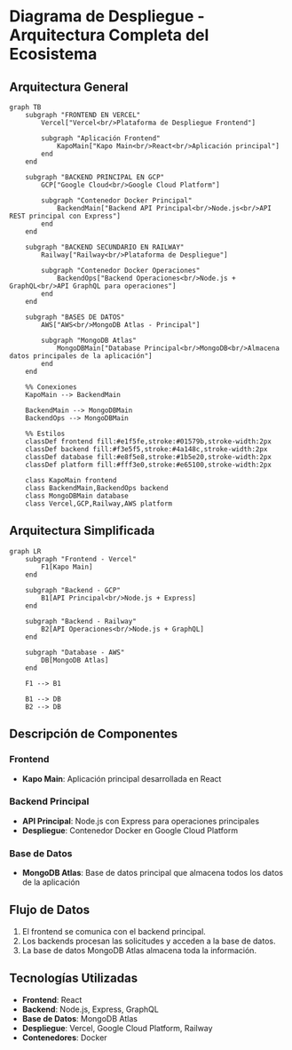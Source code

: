 # Diagrama de Despliegue - Arquitectura Completa del Ecosistema

## Arquitectura General

```mermaid
graph TB
    subgraph "FRONTEND EN VERCEL"
        Vercel["Vercel<br/>Plataforma de Despliegue Frontend"]
        
        subgraph "Aplicación Frontend"
            KapoMain["Kapo Main<br/>React<br/>Aplicación principal"]
        end
    end

    subgraph "BACKEND PRINCIPAL EN GCP"
        GCP["Google Cloud<br/>Google Cloud Platform"]
        
        subgraph "Contenedor Docker Principal"
            BackendMain["Backend API Principal<br/>Node.js<br/>API REST principal con Express"]
        end
    end

    subgraph "BACKEND SECUNDARIO EN RAILWAY"
        Railway["Railway<br/>Plataforma de Despliegue"]
        
        subgraph "Contenedor Docker Operaciones"
            BackendOps["Backend Operaciones<br/>Node.js + GraphQL<br/>API GraphQL para operaciones"]
        end
    end

    subgraph "BASES DE DATOS"
        AWS["AWS<br/>MongoDB Atlas - Principal"]
        
        subgraph "MongoDB Atlas"
            MongoDBMain["Database Principal<br/>MongoDB<br/>Almacena datos principales de la aplicación"]
        end
    end

    %% Conexiones
    KapoMain --> BackendMain
    
    BackendMain --> MongoDBMain
    BackendOps --> MongoDBMain

    %% Estilos
    classDef frontend fill:#e1f5fe,stroke:#01579b,stroke-width:2px
    classDef backend fill:#f3e5f5,stroke:#4a148c,stroke-width:2px
    classDef database fill:#e8f5e8,stroke:#1b5e20,stroke-width:2px
    classDef platform fill:#fff3e0,stroke:#e65100,stroke-width:2px

    class KapoMain frontend
    class BackendMain,BackendOps backend
    class MongoDBMain database
    class Vercel,GCP,Railway,AWS platform
```

## Arquitectura Simplificada

```mermaid
graph LR
    subgraph "Frontend - Vercel"
        F1[Kapo Main]
    end

    subgraph "Backend - GCP"
        B1[API Principal<br/>Node.js + Express]
    end

    subgraph "Backend - Railway"
        B2[API Operaciones<br/>Node.js + GraphQL]
    end

    subgraph "Database - AWS"
        DB[MongoDB Atlas]
    end

    F1 --> B1
    
    B1 --> DB
    B2 --> DB
```

## Descripción de Componentes

### Frontend 
- **Kapo Main**: Aplicación principal desarrollada en React

### Backend Principal 
- **API Principal**: Node.js con Express para operaciones principales
- **Despliegue**: Contenedor Docker en Google Cloud Platform


### Base de Datos 
- **MongoDB Atlas**: Base de datos principal que almacena todos los datos de la aplicación

## Flujo de Datos

1. El frontend se comunica con el backend principal.
2. Los backends procesan las solicitudes y acceden a la base de datos.
3. La base de datos MongoDB Atlas almacena toda la información.

## Tecnologías Utilizadas

- **Frontend**: React
- **Backend**: Node.js, Express, GraphQL
- **Base de Datos**: MongoDB Atlas
- **Despliegue**: Vercel, Google Cloud Platform, Railway
- **Contenedores**: Docker
